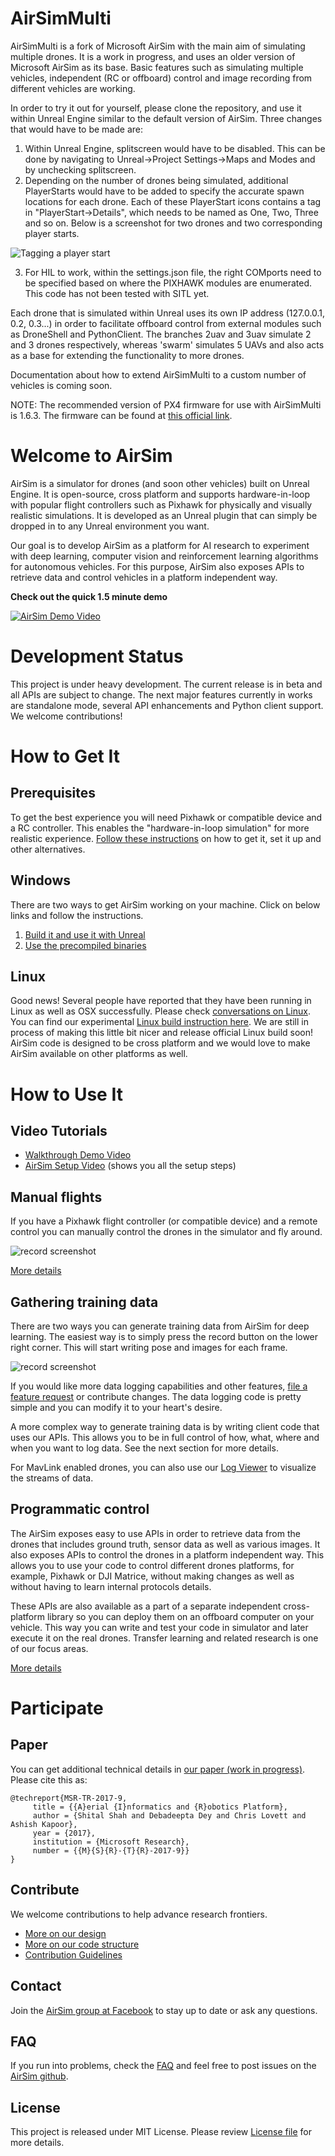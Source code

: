 # AirSimMulti

AirSimMulti is a fork of Microsoft AirSim with the main aim of simulating multiple drones. It is a work in progress, and uses an older version of Microsoft AirSim as its base. Basic features such as simulating multiple vehicles, independent (RC or offboard) control and image recording from different vehicles are working. 

In order to try it out for yourself, please clone the repository, and use it within Unreal Engine similar to the default version of AirSim. Three changes that would have to be made are:

1. Within Unreal Engine, splitscreen would have to be disabled. This can be done by navigating to Unreal->Project Settings->Maps and Modes and by unchecking splitscreen.
2. Depending on the number of drones being simulated, additional PlayerStarts would have to be added to specify the accurate spawn locations for each drone. Each of these PlayerStart icons contains a tag in "PlayerStart->Details", which needs to be named as One, Two, Three and so on. Below is a screenshot for two drones and two corresponding player starts.

![Tagging a player start](docs/images/PlayerStart_tagging.PNG)

3. For HIL to work, within the settings.json file, the right COMports need to be specified based on where the PIXHAWK modules are enumerated. This code has not been tested with SITL yet.

Each drone that is simulated within Unreal uses its own IP address (127.0.0.1, 0.2, 0.3...) in order to facilitate offboard control from external modules such as DroneShell and PythonClient. The branches 2uav and 3uav simulate 2 and 3 drones respectively, whereas 'swarm' simulates 5 UAVs and also acts as a base for extending the functionality to more drones.

Documentation about how to extend AirSimMulti to a custom number of vehicles is coming soon.

NOTE: The recommended version of PX4 firmware for use with AirSimMulti is 1.6.3. The firmware can be found at [this official link](https://github.com/PX4/Firmware/releases/tag/v1.6.3).

# Welcome to AirSim

AirSim is a simulator for drones (and soon other vehicles) built on Unreal Engine. It is open-source, cross platform and supports hardware-in-loop 
with popular flight controllers such as Pixhawk for physically and visually realistic simulations. It is developed as an Unreal plugin that can 
simply be dropped in to any Unreal environment you want. 

Our goal is to develop AirSim as a platform for AI research to experiment with deep learning, computer vision and reinforcement learning algorithms 
for autonomous vehicles. For this purpose, AirSim also exposes APIs to retrieve data and control vehicles in a platform independent way.

**Check out the quick 1.5 minute demo**

[![AirSim Demo Video](docs/images/demo_video.png)](https://youtu.be/-WfTr1-OBGQ)

# Development Status

This project is under heavy development. The current release is in beta and all APIs are subject to change. The next major features currently in works are standalone mode, 
several API enhancements and Python client support. We welcome contributions!

# How to Get It
## Prerequisites
To get the best experience you will need Pixhawk or compatible device and a RC controller. This enables the "hardware-in-loop simulation" for 
more realistic experience. [Follow these instructions](docs/prereq.md) on how to get it, set it up and other alternatives.

## Windows
There are two ways to get AirSim working on your machine. Click on below links and follow the instructions.

1.  [Build it and use it with Unreal](docs/build.md)
2.  [Use the precompiled binaries](docs/use_precompiled.md)

## Linux
Good news! Several people have reported that they have been running in Linux as well as OSX successfully. Please check [conversations on Linux](https://github.com/microsoft/airsim/issues?utf8=%E2%9C%93&q=linux). 
You can find our experimental [Linux build instruction here](docs/linux_build.md). We are still in process of making this little bit nicer and release official Linux build soon! 
AirSim code is designed to be cross platform and we would love to make AirSim available on other platforms as well. 

# How to Use It

## Video Tutorials
- [Walkthrough Demo Video](https://youtu.be/HNWdYrtw3f0)
- [AirSim Setup  Video](https://youtu.be/1oY8Qu5maQQ) (shows you all the setup steps)

## Manual flights
If you have a Pixhawk flight controller (or compatible device) and a remote control you can manually control the drones in the simulator 
and fly around.

![record screenshot](docs/images/DroneGIF-03.gif)

[More details](docs/manual_flight.md)

## Gathering training data
There are two ways you can generate training data from AirSim for deep learning. The easiest way is to simply press the record button on the lower right corner. 
This will start writing pose and images for each frame. 

![record screenshot](docs/images/record_data.png)

If you would like more data logging capabilities and other features, [file a feature request](https://github.com/Microsoft/AirSim/issues) or contribute changes. 
The data logging code is pretty simple and you can modify it to your heart's desire.

A more complex way to generate training data is by writing client code that uses our APIs. This allows you to be in full control of how, what, where and when 
you want to log data. See the next section for more details.

For MavLink enabled drones, you can also use our [Log Viewer](docs/log_viewer.md) to visualize the streams of data.

## Programmatic control
The AirSim exposes easy to use APIs in order to retrieve data from the drones that includes ground truth, sensor data as well as various images. It also exposes 
APIs to control the drones in a platform independent way. This allows you to use your code to control different drones platforms, for example, Pixhawk or DJI Matrice, 
without making changes as well as without having to learn internal protocols details. 

These APIs are also available as a part of a separate independent cross-platform library so you can deploy them on an offboard computer on your vehicle. 
This way you can write and test your code in simulator and later execute it on the real drones. Transfer learning and related research is one of our focus areas.

[More details](docs/apis.md)

# Participate
## Paper
You can get additional technical details in [our paper (work in progress)](https://www.microsoft.com/en-us/research/wp-content/uploads/2017/02/aerial-informatics-robotics-TR.pdf). Please cite this as:
```
@techreport{MSR-TR-2017-9,
     title = {{A}erial {I}nformatics and {R}obotics Platform},
     author = {Shital Shah and Debadeepta Dey and Chris Lovett and Ashish Kapoor},
     year = {2017},
     institution = {Microsoft Research},
     number = {{M}{S}{R}-{T}{R}-2017-9}}
}
```

## Contribute
We welcome contributions to help advance research frontiers. 

- [More on our design](docs/design.md)
- [More on our code structure](docs/code_structure.md)
- [Contribution Guidelines](docs/contributing.md)

## Contact
Join the [AirSim group at Facebook](https://www.facebook.com/groups/1225832467530667/) to stay up to date or ask any questions.

## FAQ

If you run into problems, check the [FAQ](docs/faq.md) and feel free to post issues on the [AirSim github](https://github.com/Microsoft/AirSim/issues).

## License
This project is released under MIT License. Please review [License file](LICENSE) for more details.
